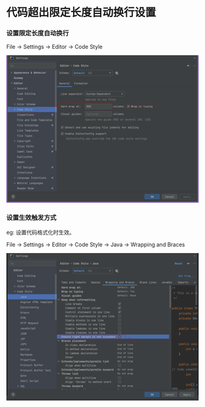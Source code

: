 # 代码超出限定长度自动换行设置

### 设置限定长度自动换行 

File -> Settings -> Editor -> Code Style 

![](./images/33-代码超出限定长度自动换行设置_1730815741747.png)

### 设置生效触发方式

eg: 设置代码格式化时生效。

File -> Settings -> Editor -> Code Style -> Java -> Wrapping and Braces

![](./images/33-代码超出限定长度自动换行设置_1728145553999.png)


